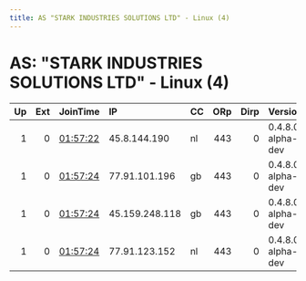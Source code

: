 ```yaml
---
title: AS "STARK INDUSTRIES SOLUTIONS LTD" - Linux (4)
---
```


# AS: "STARK INDUSTRIES SOLUTIONS LTD" - Linux (4)

|   Up |   Ext | JoinTime                                                                                              | IP             | CC   |   ORp |   Dirp | Version           | Contact   | Nickname   |   eFamMembers |
|-----:|------:|:------------------------------------------------------------------------------------------------------|:---------------|:-----|------:|-------:|:------------------|:----------|:-----------|--------------:|
|    1 |     0 | [01:57:22](https://nusenu.github.io/OrNetStats/w/relay/76483577ABC0BA3FDF46D1D5A6B02D9E056E9DC4.html) | 45.8.144.190   | nl   |   443 |      0 | 0.4.8.0-alpha-dev | None      | Unnamed    |             1 |
|    1 |     0 | [01:57:24](https://nusenu.github.io/OrNetStats/w/relay/144F0F45B790B900D15B858604B750C94893449E.html) | 77.91.101.196  | gb   |   443 |      0 | 0.4.8.0-alpha-dev | None      | Unnamed    |             1 |
|    1 |     0 | [01:57:24](https://nusenu.github.io/OrNetStats/w/relay/2134D6362F1CDFC65B5020C835B08D6CAA86B912.html) | 45.159.248.118 | gb   |   443 |      0 | 0.4.8.0-alpha-dev | None      | Unnamed    |             1 |
|    1 |     0 | [01:57:24](https://nusenu.github.io/OrNetStats/w/relay/43576C505CF7E932840F8850158F3CADD05E2446.html) | 77.91.123.152  | nl   |   443 |      0 | 0.4.8.0-alpha-dev | None      | Unnamed    |             1 |
